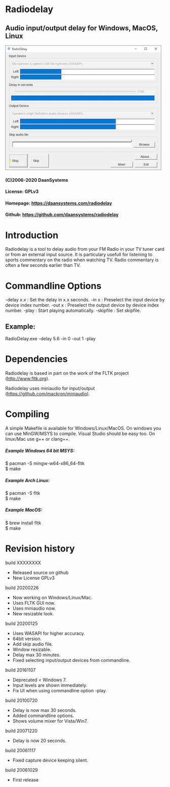 # Radiodelay
## Audio input/output delay for Windows, MacOS, Linux

![Screenshot](Radiodelay.gif)

#### (C)2006-2020 DaanSystems		
#### License: GPLv3
#### Homepage: https://daansystems.com/radiodelay
#### Github: https://github.com/daansystems/radiodelay

# Introduction
Radiodelay is a tool to delay audio from your
FM Radio in your TV tuner card or from an external input source.
It is particulary usefull for listening to sports commentary
on the radio when watching TV. Radio commentary is often a few
seconds earlier than TV.

# Commandline Options
-delay x.x : Set the delay in x.x seconds.
-in x : Preselect the input device by device index number.
-out x : Preselect the output device by device index number.
-play : Start playing automatically.
-skipfile : Set skipfile.

## Example:
RadioDelay.exe -delay 5.6 -in 0 -out 1 -play

# Dependencies
Radiodelay is based in part on the work of the 
FLTK project (http://www.fltk.org).

Radiodelay uses miniaudio for input/output (https://github.com/mackron/miniaudio).

# Compiling

A simple Makefile is available for Windows/Linux/MacOS. On windows you can use MinGW/MSYS to compile. Visual Studio should be easy too.
On linux/Mac use g++ or clang++.

##### Example Windows 64 bit MSYS:
$ pacman -S mingw-w64-x86_64-fltk  
$ make

##### Example Arch Linux:
$ pacman -S fltk  
$ make

##### Example MacOS:
$ brew install fltk  
$ make

# Revision history
build XXXXXXXX

+ Released source on github
+ New License GPLv3

build 20200226

+ Now working on Windows/Linux/Mac.
+ Uses FLTK GUI now.
+ Uses miniaudio now.
+ New resizable look.

build 20200125

+ Uses WASAPI for higher accuracy.
+ 64bit version.
+ Add skip audio file.
+ Window resizable.
+ Delay max 30 minutes.
+ Fixed selecting input/output devices from commandline.

build 20161107

+ Deprecated < Windows 7.
+ Input levels are shown immediately.
+ Fix UI when using commandline option -play.

build 20100720

+ Delay is now max 30 seconds.
+ Added commandline options.
+ Shows volume mixer for Vista/Win7.

build 20071220

+ Delay is now 20 seconds.

build 20061117

+ Fixed capture device keeping silent.

build 20061029

+ First release